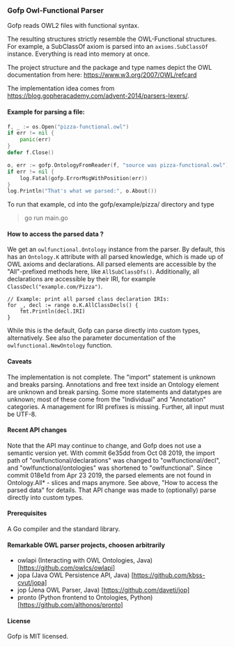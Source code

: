 ### Gofp Owl-Functional Parser


Gofp reads OWL2 files with functional syntax.

The resulting structures strictly resemble the OWL-Functional structures. For example, a SubClassOf axiom
is parsed into an `axioms.SubClassOf` instance. Everything is read into memory at once.

The project structure and the package and type names depict the OWL documentation from here: https://www.w3.org/2007/OWL/refcard

The implementation idea comes from https://blog.gopheracademy.com/advent-2014/parsers-lexers/. 



#### Example for parsing a file:
```	go
f, _ := os.Open("pizza-functional.owl")
if err != nil {
	panic(err)
}
defer f.Close()

o, err := gofp.OntologyFromReader(f, "source was pizza-functional.owl")
if err != nil {
	log.Fatal(gofp.ErrorMsgWithPosition(err))
}
log.Println("That's what we parsed:", o.About())
```

To run that example, cd into the gofp/example/pizza/ directory and type
> go run main.go


#### How to access the parsed data ?
We get an `owlfunctional.Ontology` instance from the parser. By default, this has an `Ontology.K` attribute with all parsed knowledge, which is made up of OWL axioms and declarations.
All parsed elements are accessible by the "All"-prefixed methods here, like `AllSubClassOfs()`. Additionally, all declarations are accessible by their IRI, for example `ClassDecl("example.com/Pizza")`.

```
// Example: print all parsed class declaration IRIs:
for _, decl := range o.K.AllClassDecls() {
	fmt.Println(decl.IRI)
}
```

While this is the default, Gofp can parse directly into custom types, alternatively. See also the parameter documentation of the `owlfunctional.NewOntology` function.


#### Caveats
The implementation is not complete. The "import" statement is unknown and breaks parsing.
Annotations and free text inside an Ontology element are unknown and break parsing.
Some more statements and datatypes are unknown; most of these come from the "Individual" and "Annotation" categories. A  management for IRI prefixes is missing.
Further, all input must be UTF-8.


#### Recent API changes
Note that the API may continue to change, and Gofp does not use a semantic version yet. 
With commit 6e35dd from Oct 08 2019, the import path of "owlfunctional/declarations" was changed to "owlfunctional/decl", and "owlfunctional/ontologies" was shortened to "owlfunctional".
Since commit 018e1d from Apr 23 2019, the parsed elements are not found in Ontology.All* - slices and maps anymore. See above, "How to access the parsed data" for details. That API change was made to (optionally) parse directly into custom types.


#### Prerequisites
A Go compiler and the standard library.


#### Remarkable OWL parser projects, choosen arbitrarily
* owlapi (Interacting with OWL Ontologies, Java) [https://github.com/owlcs/owlapi]
* jopa (Java OWL Persistence API, Java) [https://github.com/kbss-cvut/jopa]
* jop (Jena OWL Parser, Java) [https://github.com/daveti/jop]
* pronto (Python frontend to Ontologies, Python) [https://github.com/althonos/pronto]


#### License
Gofp is MIT licensed.